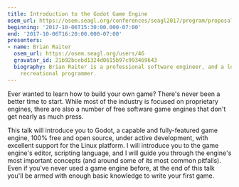 ```yaml
---
title: Introduction to the Godot Game Engine
osem_url: https://osem.seagl.org/conferences/seagl2017/program/proposals/389
beginning: '2017-10-06T15:30:00.000-07:00'
end: '2017-10-06T16:20:00.000-07:00'
presenters:
- name: Brian Raiter
  osem_url: https://osem.seagl.org/users/46
  gravatar_id: 21b92bcebd1324d0615b97c993469643
  biography: Brian Raiter is a professional software engineer, and a long-standing
    recreational programmer.
---
```


Ever wanted to learn how to build your own game? There's never been a better time to start. While most of the industry is focused on proprietary engines, there are also a number of free software game engines that don't get nearly as much press.

This talk will introduce you to Godot, a capable and fully-featured game engine, 100% free and open source, under active development, with excellent support for the Linux platform. I will introduce you to the game engine's editor, scripting language, and I will guide you through the engine's most important concepts (and around some of its most common pitfalls). Even if you've never used a game engine before, at the end of this talk you'll be armed with enough basic knowledge to write your first game.
